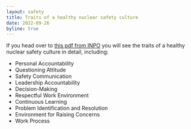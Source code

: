 ```yaml
---
layout: safety
title: Traits of a healthy nuclear safety culture
date: 2022-09-26
byline: true
---
```

<div class="row">
<div class="col-md-8" markdown="1">

If you head over to [this pdf from
INPO](https://www.nrc.gov/docs/ML1303/ML13031A707.pdf) you will see the traits
of a healthy nuclear safety culture in detail, including:

* Personal Accountability
* Questioning Attitude
* Safety Communication
* Leadership Accountability
* Decision-Making
* Respectful Work Environment
* Continuous Learning
* Problem Identification and Resolution
* Environment for Raising Concerns
* Work Process
            

</div>
</div>